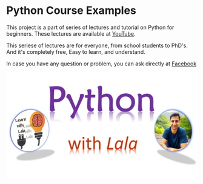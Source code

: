 # Python Course Examples

This project is a part of series of lectures and tutorial on Python for beginners.
These lectures are available at [YouTube](https://youtube.com/playlist?list=PL4-0lZA4xFAzSotbgjIwoKXFrgIixJ_8R).

This seriese of lectures are for everyone, from school students to PhD's. And it's completely free, Easy to learn, and understand.

In case you have any question or problem, you can ask directly at [Facebook](facebook.com/groups/learnwithlala)

![](/assets/FiverPythonTeacher_jpg.jpg)
